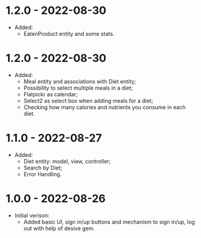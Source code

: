 # 1.2.0 - 2022-08-30
 * Added:
    * EatenProduct entity and some stats.

# 1.2.0 - 2022-08-30
 * Added:
    * Meal entity and associations with Diet entity;
    * Possibility to select multiple meals in a diet;
    * Flatpickr as calendar;
    * Select2 as select box when adding meals for a diet;
    * Checking how many calories and nutrients you consume in each diet.

# 1.1.0 - 2022-08-27
 * Added:
    * Diet entity: model, view, controller;
    * Search by Diet;
    * Error Handling.

# 1.0.0 - 2022-08-26
  * Initial verison:
    * Added basic UI, sign in/up buttons and mechanism to sign in/up, log out with help of desive gem.
